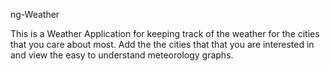 ng-Weather 

This is a Weather Application for keeping track of the weather for the cities that you care about most. Add the the cities that that you are interested in and view the easy to understand meteorology graphs.
